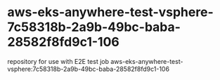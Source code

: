 # aws-eks-anywhere-test-vsphere-7c58318b-2a9b-49bc-baba-28582f8fd9c1-106
repository for use with E2E test job aws-eks-anywhere-test-vsphere:7c58318b-2a9b-49bc-baba-28582f8fd9c1-106
